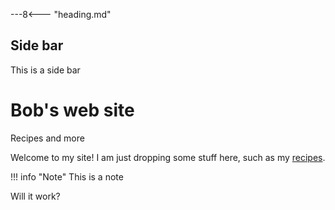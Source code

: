 ---8<--- "heading.md"

<div class="sidebar">
  <h2>Side bar</h2>
  This is a side bar
</div>

<h1 class="headingWithSubtitle">Bob's web site</h1>

<div class="subtitle">Recipes and more</div>

Welcome to my site! I am just dropping some stuff here, such as my [recipes](./recipes/baked-cod-w-bread-crumbs.md).

!!! info "Note"
    This is a note

Will it work?

